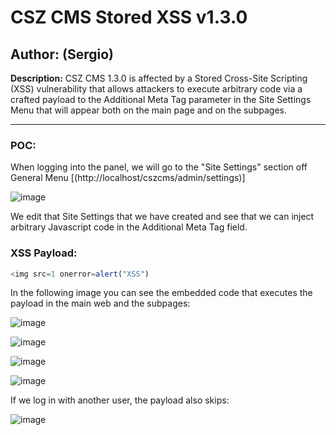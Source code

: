 # CSZ CMS Stored XSS v1.3.0

## Author: (Sergio)

**Description:** CSZ CMS 1.3.0 is affected by a Stored Cross-Site Scripting (XSS) vulnerability that allows attackers to execute arbitrary code via a crafted payload to the Additional Meta Tag parameter in the Site Settings Menu that will appear both on the main page and on the subpages. 

---

### POC:


When logging into the panel, we will go to the "Site Settings" section off General Menu [(http://localhost/cszcms/admin/settings)]

![image](https://github.com/sromanhu/CSZ-CMS-Stored-XSS---Site-Settings/assets/87250597/a7b3bc1d-5f87-4614-8193-946278bb3af3)





We edit that Site Settings that we have created and see that we can inject arbitrary Javascript code in the Additional Meta Tag field.


### XSS Payload:

```js
<img src=1 onerror=alert("XSS")
```


In the following image you can see the embedded code that executes the payload in the main web and the subpages:

![image](https://github.com/sromanhu/CSZ-CMS-Stored-XSS---Site-Settings/assets/87250597/222c99f0-c00e-43d5-a46e-7d7455d2b214)


![image](https://github.com/sromanhu/CSZ-CMS-Stored-XSS---Site-Settings/assets/87250597/1d5272cc-3f41-48a4-9a4c-19db4e744eda)


![image](https://github.com/sromanhu/CSZ-CMS-Stored-XSS---Site-Settings/assets/87250597/d475b79d-0e6e-4f7f-a8e1-ca361515c009)


![image](https://github.com/sromanhu/CSZ-CMS-Stored-XSS---Site-Settings/assets/87250597/4bb0d957-3ab9-4872-bdde-dc5a53160fb6)


If we log in with another user, the payload also skips:

![image](https://github.com/sromanhu/CSZ-CMS-Stored-XSS---Site-Settings/assets/87250597/3af19bb4-e666-48ca-a1de-9914f3997771)



</br>
